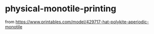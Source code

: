 # physical-monotile-printing

from https://www.printables.com/model/429717-hat-polykite-aperiodic-monotile
